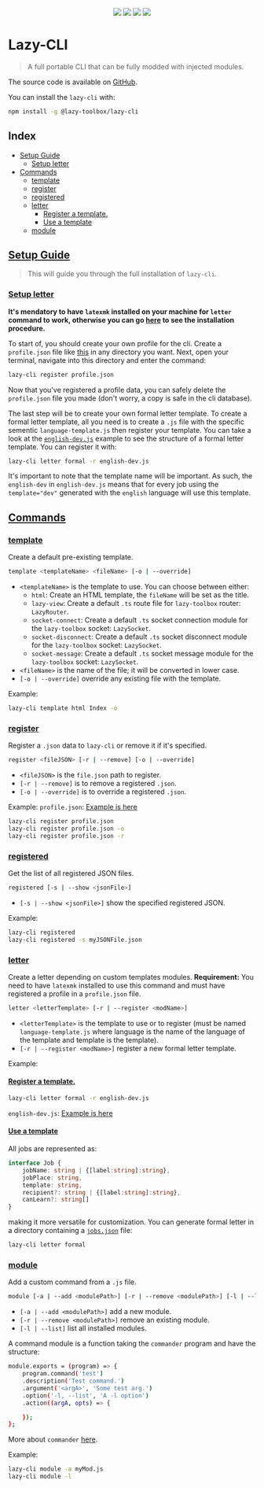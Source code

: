 <p align="center">
    <img src="https://img.shields.io/badge/license-MIT-green">
    <img src="https://img.shields.io/badge/typescript-v4.8.4-red">
    <img src="https://img.shields.io/badge/commander-v9.4.1-orange">
    <img src="https://img.shields.io/badge/uuid-v9.0.0-yellow">
</p>

# Lazy-CLI

> A full portable CLI that can be fully modded with injected modules.

The source code is available on [GitHub](https://github.com/FriquetLuca/lazy-toolbox/tree/master/lazy-cli).

You can install the `lazy-cli` with:
```bash
npm install -g @lazy-toolbox/lazy-cli
```

## Index
- [Setup Guide](#setupGuide)
    - [Setup letter](#setupLetter)
- [Commands](#commands)
    - [template](#template)
    - [register](#register)
    - [registered](#registered)
    - [letter](#letter)
        - [Register a template.](#registerTemplate)
        - [Use a template](#templateUse)
    - [module](#module)

## [Setup Guide](#setupGuide)

> This will guide you through the full installation of `lazy-cli`.

### [Setup letter](#setupLetter)

**It's mendatory to have `latexmk` installed on your machine for `letter` command to work, otherwise you can go [here](https://mg.readthedocs.io/latexmk.html) to see the installation procedure.**

To start of, you should create your own profile for the cli.
Create a `profile.json` file like [this](https://github.com/FriquetLuca/lazy-toolbox/blob/master/lazy-cli/examples/profile.json.example) in any directory you want.
Next, open your terminal, navigate into this directory and enter the command:
```bash
lazy-cli register profile.json
```
Now that you've registered a profile data, you can safely delete the `profile.json` file you made (don't worry, a copy is safe in the cli database).

The last step will be to create your own formal letter template.
To create a formal letter template, all you need is to create a `.js` file with the specific sementic `language-template.js` then register your template.
You can take a look at the [`english-dev.js`](https://github.com/FriquetLuca/lazy-toolbox/blob/master/lazy-cli/examples/english-dev.js.example) example to see the structure of a formal letter template.
You can register it with:
```bash
lazy-cli letter formal -r english-dev.js
```

It's important to note that the template name will be important. As such, the `english-dev` in `english-dev.js` means that for every job using the `template="dev"` generated with the `english` language will use this template.

## [Commands](#commands)

### [template](#template)

Create a default pre-existing template.

```bash
template <templateName> <fileName> [-o | --override]
```
- `<templateName>` is the template to use. You can choose between either:
    - `html`: Create an HTML template, the `fileName` will be set as the title.
    - `lazy-view`: Create a default `.ts` route file for `lazy-toolbox` router: `LazyRouter`.
    - `socket-connect`: Create a default `.ts` socket connection module for the `lazy-toolbox` socket: `LazySocket`.
    - `socket-disconnect`: Create a default `.ts` socket disconnect module for the `lazy-toolbox` socket: `LazySocket`.
    - `socket-message`: Create a default `.ts` socket message module for the `lazy-toolbox` socket: `LazySocket`.
- `<fileName>` is the name of the file; it will be converted in lower case.
- `[-o | --override]` override any existing file with the template.

Example:
```bash
lazy-cli template html Index -o
```

### [register](#register)

Register a `.json` data to `lazy-cli` or remove it if it's specified.

```bash
register <fileJSON> [-r | --remove] [-o | --override]
```
- `<fileJSON>` is the `file.json` path to register.
- `[-r | --remove]` is to remove a registered `.json`.
- `[-o | --override]` is to override a registered `.json`.

Example:
`profile.json`: [Example is here](https://github.com/FriquetLuca/lazy-toolbox/blob/master/lazy-cli/examples/profile.json.example)
```bash
lazy-cli register profile.json
lazy-cli register profile.json -o
lazy-cli register profile.json -r
```

### [registered](#registered)

Get the list of all registered JSON files.

```bash
registered [-s | --show <jsonFile>]
```
- `[-s | --show <jsonFile>]` show the specified registered JSON.

Example:
```bash
lazy-cli registered
lazy-cli registered -s myJSONFile.json
```

### [letter](#letter)

Create a letter depending on custom templates modules.
**Requirement:** You need to have `latexmk` installed to use this command and must have registered a profile in a `profile.json` file.

```bash
letter <letterTemplate> [-r | --register <modName>]
```
- `<letterTemplate>` is the template to use or to register (must be named `language-template.js` where language is the name of the language of the template and template is the template).
- `[-r | --register <modName>]` register a new formal letter template.

Example:
#### [Register a template.](#registerTemplate)

```bash
lazy-cli letter formal -r english-dev.js
```
`english-dev.js`: [Example is here](/examples/english-dev.js.example)

#### [Use a template](#templateUse)

All jobs are represented as:
```ts
interface Job {
    jobName: string | {[label:string]:string},
    jobPlace: string,
    template: string,
    recipient?: string | {[label:string]:string},
    canLearn?: string[]
}
```
making it more versatile for customization. You can generate formal letter in a directory containing a [`jobs.json`](https://github.com/FriquetLuca/lazy-toolbox/blob/master/lazy-cli/examples/jobs.json.example) file:
```bash
lazy-cli letter formal
```

### [module](#module)

Add a custom command from a `.js` file.

```bash
module [-a | --add <modulePath>] [-r | --remove <modulePath>] [-l | --list]
```
- `[-a | --add <modulePath>]` add a new module.
- `[-r | --remove <modulePath>]` remove an existing module.
- `[-l | --list]` list all installed modules.

A command module is a function taking the `commander` program and have the structure:
```bash
module.exports = (program) => {
    program.command('test')
    .description('Test command.')
    .argument('<argA>', 'Some test arg.')
    .option('-l, --list', 'A -l option')
    .action((argA, opts) => {

    });
};
```
More about `commander` [here](https://www.npmjs.com/package/commander).

Example:
```bash
lazy-cli module -a myMod.js
lazy-cli module -l
```
